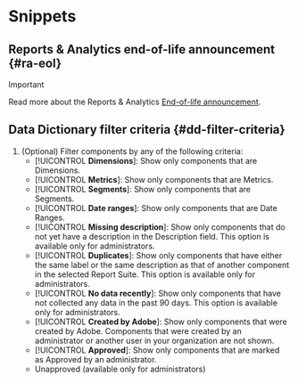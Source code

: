 # Snippets

## Reports & Analytics end-of-life announcement {#ra-eol}

>[!IMPORTANT]
>
>Read more about the Reports & Analytics [End-of-life announcement](https://express.adobe.com/page/6WnF8JK6IRDhf/).

## Data Dictionary filter criteria {#dd-filter-criteria}
1. (Optional) Filter components by any of the following criteria:
     * [!UICONTROL **Dimensions**]: Show only components that are Dimensions.
     * [!UICONTROL **Metrics**]: Show only components that are Metrics.
     * [!UICONTROL **Segments**]: Show only components that are Segments. <!--this is Filters in CJA-->
     * [!UICONTROL **Date ranges**]: Show only components that are Date Ranges.
     * [!UICONTROL **Missing description**]: Show only components that do not yet have a description in the Description field. This option is available only for administrators.
     * [!UICONTROL **Duplicates**]: Show only components that have either the same label or the same description as that of another component in the selected Report Suite. This option is available only for administrators.
     * [!UICONTROL **No data recently**]: Show only components that have not collected any data in the past 90 days. This option is available only for administrators. 
     * [!UICONTROL **Created by Adobe**]: Show only components that were created by Adobe. Components that were created by an administrator or another user in your organization are not shown.   
     * [!UICONTROL **Approved**]: Show only components that are marked as Approved by an administrator.
     * Unapproved (available only for administrators) <!--this is in the requirements doc, but I don't see this in the UI-->   